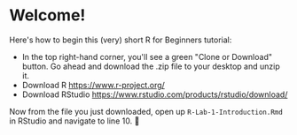 # Welcome!

Here's how to begin this (very) short R for Beginners tutorial: 

- In the top right-hand corner, you'll see a green "Clone or Download" button. Go ahead and download the .zip file to your desktop and unzip it. 
- Download R https://www.r-project.org/ 
- Download RStudio https://www.rstudio.com/products/rstudio/download/ 

Now from the file you just downloaded, open up `R-Lab-1-Introduction.Rmd` in RStudio and navigate to line 10. 👋
